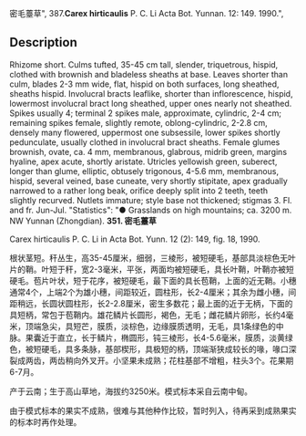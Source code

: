 密毛薹草",
387.**Carex hirticaulis** P. C. Li Acta Bot. Yunnan. 12: 149. 1990.",

## Description
Rhizome short. Culms tufted, 35-45 cm tall, slender, triquetrous, hispid, clothed with brownish and bladeless sheaths at base. Leaves shorter than culm, blades 2-3 mm wide, flat, hispid on both surfaces, long sheathed, sheaths hispid. Involucral bracts leaflike, shorter than inflorescence, hispid, lowermost involucral bract long sheathed, upper ones nearly not sheathed. Spikes usually 4; terminal 2 spikes male, approximate, cylindric, 2-4 cm; remaining spikes female, slightly remote, oblong-cylindric, 2-2.8 cm, densely many flowered, uppermost one subsessile, lower spikes shortly pedunculate, usually clothed in involucral bract sheaths. Female glumes brownish, ovate, ca. 4 mm, membranous, glabrous, midrib green, margins hyaline, apex acute, shortly aristate. Utricles yellowish green, suberect, longer than glume, elliptic, obtusely trigonous, 4-5.6 mm, membranous, hispid, several veined, base cuneate, very shortly stipitate, apex gradually narrowed to a rather long beak, orifice deeply split into 2 teeth, teeth slightly recurved. Nutlets immature; style base not thickened; stigmas 3. Fl. and fr. Jun-Jul.
  "Statistics": "● Grasslands on high mountains; ca. 3200 m. NW Yunnan (Zhongdian).
**351. 密毛薹草**

Carex hirticaulis P. C. Li in Acta Bot. Yunn. 12 (2): 149, fig. 18, 1990.

根状茎短。秆丛生，高35-45厘米，细弱，三棱形，被短硬毛，基部具淡棕色无叶片的鞘。叶短于秆，宽2-3毫米，平张，两面均被短硬毛，具长叶鞘，叶鞘亦被短硬毛。苞片叶状，短于花序，被短硬毛，最下面的具长苞鞘，上面的近无鞘。小穗通常4个，上端2个为雄小穗，间距较近，圆柱形，长2-4厘米；其余为雌小穗，间距稍远，长圆状圆柱形，长2-2.8厘米，密生多数花；最上面的近于无柄，下面的具短柄，常包于苞鞘内。雄花鳞片长圆形，褐色，无毛；雌花鳞片卵形，长约4毫米，顶端急尖，具短芒，膜质，淡棕色，边缘膜质透明，无毛，具1条绿色的中脉。果囊近于直立，长于鳞片，椭圆形，钝三棱形，长4-5.6毫米，膜质，淡黄绿色，被短硬毛，具多条脉，基部楔形，具极短的柄，顶端渐狭成较长的喙，喙口深裂成两齿，两齿稍向外叉开。小坚果未成熟；花柱基部不增粗，柱头3个。花果期6-7月。

产于云南；生于高山草地，海拔约3250米。模式标本采自云南中甸。

由于模式标本的果实不成熟，很难与其他种作比较，暂时列入，待再采到成熟果实的标本时再作处理。
